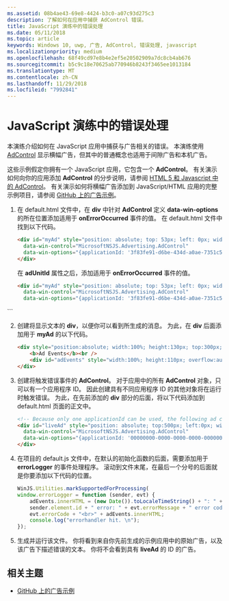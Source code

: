 ```yaml
---
ms.assetid: 08b4ae43-69e8-4424-b3c0-a07c93d275c3
description: 了解如何在应用中捕获 AdControl 错误。
title: JavaScript 演练中的错误处理
ms.date: 05/11/2018
ms.topic: article
keywords: Windows 10, uwp, 广告, AdControl, 错误处理, javascript
ms.localizationpriority: medium
ms.openlocfilehash: 68f49cd97e8b4e2ef5e20502909a7dc8cb4ab676
ms.sourcegitcommit: b5c9c18e70625ab770946b8243f3465ee1013184
ms.translationtype: MT
ms.contentlocale: zh-CN
ms.lasthandoff: 11/29/2018
ms.locfileid: "7992841"
---
```

# <a name="error-handling-in-javascript-walkthrough"></a>JavaScript 演练中的错误处理

本演练介绍如何在 JavaScript 应用中捕获与广告相关的错误。 本演练使用 [AdControl](https://docs.microsoft.com/uwp/api/microsoft.advertising.winrt.ui.adcontrol) 显示横幅广告，但其中的普通概念也适用于间隙广告和本机广告。

这些示例假定你拥有一个 JavaScript 应用，它包含一个 **AdControl**。 有关演示如何向你的应用添加 **AdControl** 的分步说明，请参阅 [HTML 5 和 Javascript 中的 AdControl](adcontrol-in-html-5-and-javascript.md)。 有关演示如何将横幅广告添加到 JavaScript/HTML 应用的完整示例项目，请参阅 [GitHub 上的广告示例](http://aka.ms/githubads)。

1.  在 default.html 文件中，在 **div** 中针对 **AdControl** 定义 **data-win-options** 的所在位置添加适用于 **onErrorOccurred** 事件的值。 在 default.html 文件中找到以下代码。
    ``` HTML
    <div id="myAd" style="position: absolute; top: 53px; left: 0px; width: 300px; height: 250px; z-index: 1"
      data-win-control="MicrosoftNSJS.Advertising.AdControl"
      data-win-options="{applicationId: '3f83fe91-d6be-434d-a0ae-7351c5a997f1', adUnitId: 'test'}">
    </div>
    ```
    在 **adUnitId** 属性之后，添加适用于 **onErrorOccurred** 事件的值。
    ``` HTML
    <div id="myAd" style="position: absolute; top: 53px; left: 0px; width: 300px; height: 250px; z-index: 1"
      data-win-control="MicrosoftNSJS.Advertising.AdControl"
      data-win-options="{applicationId: '3f83fe91-d6be-434d-a0ae-7351c5a997f1', adUnitId: 'test', onErrorOccurred: errorLogger}">
  </div>
  ```

2.  创建将显示文本的 **div**，以便你可以看到所生成的消息。 为此，在 **div** 后面添加用于 **myAd** 的以下代码。
    ``` HTML
    <div style="position:absolute; width:100%; height:130px; top:300px; left:0px">
        <b>Ad Events</b><br />
        <div id="adEvents" style="width:100%; height:110px; overflow:auto"></div>
    </div>
    ```

3.  创建将触发错误事件的 **AdControl**。 对于应用中的所有 **AdControl** 对象，只可以有一个应用程序 ID。 因此创建具有不同应用程序 ID 的其他对象将在运行时触发错误。 为此，在先前添加的 **div** 部分的后面，将以下代码添加到 default.html 页面的正文中。
    ``` HTML
    <!-- Because only one applicationId can be used, the following ad control will fire an error event. -->
    <div id="liveAd" style="position: absolute; top:500px; left:0px; width:480px; height:80px"
      data-win-control="MicrosoftNSJS.Advertising.AdControl"
      data-win-options="{applicationId: '00000000-0000-0000-0000-000000000000', adUnitId: 'test', onErrorOccurred: errorLogger }" >
    </div>
    ```

4.  在项目的 default.js 文件中，在默认的初始化函数的后面，需要添加用于 **errorLogger** 的事件处理程序。 滚动到文件末尾，在最后一个分号的后面就是你要添加以下代码的位置。
    ``` javascript
    WinJS.Utilities.markSupportedForProcessing(
    window.errorLogger = function (sender, evt) {
        adEvents.innerHTML = (new Date()).toLocaleTimeString() + ": " +
        sender.element.id + " error: " + evt.errorMessage + " error code: " +
        evt.errorCode + "<br>" + adEvents.innerHTML;
        console.log("errorhandler hit. \n");
    });
    ```

5.  生成并运行该文件。 你将看到来自你先前生成的示例应用中的原始广告，以及该广告下描述错误的文本。 你将不会看到具有 **liveAd** 的 ID 的广告。

## <a name="related-topics"></a>相关主题

* [GitHub 上的广告示例](http://aka.ms/githubads)
